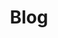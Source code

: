 ---
title: Blog

menu:
  main:
    identifier: blog
    # weight: 4 # Essa função habilita o menu drop.
    params:
      icon:
        vendor: fas
        name: blog
---